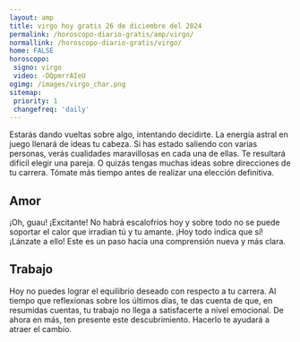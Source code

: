 ```yaml
---
layout: amp
title: virgo hoy gratis 26 de diciembre del 2024 
permalink: /horoscopo-diario-gratis/amp/virgo/
normallink: /horoscopo-diario-gratis/virgo/
home: FALSE
horoscopo:
 signo: virgo
 video: -DQpmrrAIeU
ogimg: /images/virgo_char.png
sitemap:
 priority: 1
 changefreq: 'daily'
---
```



Estarás dando vueltas sobre algo, intentando decidirte. La energía astral en juego llenará de ideas tu cabeza. Si has estado saliendo con varias personas, verás cualidades maravillosas en cada una de ellas. Te resultará difícil elegir una pareja. O quizás tengas muchas ideas sobre direcciones de tu carrera. Tómate más tiempo antes de realizar una elección definitiva.

## Amor

¡Oh, guau! ¡Excitante! No habrá escalofríos hoy y sobre todo no se puede soportar el calor que irradian tú y tu amante. ¡Hoy todo indica que sí! ¡Lánzate a ello! Este es un paso hacia una comprensión nueva y más clara.

## Trabajo

Hoy no puedes lograr el equilibrio deseado con respecto a tu carrera. Al tiempo que reflexionas sobre los últimos días, te das cuenta de que, en resumidas cuentas, tu trabajo no llega a satisfacerte a nivel emocional. De ahora en más, ten presente este descubrimiento. Hacerlo te ayudará a atraer el cambio.